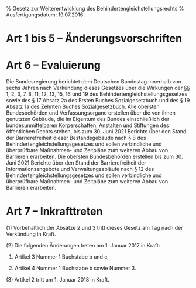 % Gesetz zur Weiterentwicklung des Behindertengleichstellungsrechts
% Ausfertigungsdatum: 19.07.2016
 
# Art 1 bis 5 – Änderungsvorschriften

# Art 6 – Evaluierung

Die Bundesregierung berichtet dem Deutschen Bundestag innerhalb von sechs Jahren nach Verkündung dieses Gesetzes über die Wirkungen der §§ 1, 2, 3, 7, 8, 11, 12, 13, 15, 16 und 19 des Behindertengleichstellungsgesetzes sowie des § 17 Absatz 2a des Ersten Buches Sozialgesetzbuch und des § 19 Absatz 1a des Zehnten Buches Sozialgesetzbuch. Alle obersten Bundesbehörden und Verfassungsorgane erstellen über die von ihnen genutzten Gebäude, die im Eigentum des Bundes einschließlich der bundesunmittelbaren Körperschaften, Anstalten und Stiftungen des öffentlichen Rechts stehen, bis zum 30. Juni 2021 Berichte über den Stand der Barrierefreiheit dieser Bestandsgebäude nach § 8 des Behindertengleichstellungsgesetzes und sollen verbindliche und überprüfbare Maßnahmen- und Zeitpläne zum weiteren Abbau von Barrieren erarbeiten. Die obersten Bundesbehörden erstellen bis zum 30. Juni 2021 Berichte über den Stand der Barrierefreiheit der Informationsangebote und Verwaltungsabläufe nach § 12 des Behindertengleichstellungsgesetzes und sollen verbindliche und überprüfbare Maßnahmen- und Zeitpläne zum weiteren Abbau von Barrieren erarbeiten.

# Art 7 – Inkrafttreten

(1) Vorbehaltlich der Absätze 2 und 3 tritt dieses Gesetz am Tag nach der Verkündung in Kraft.

(2) Die folgenden Änderungen treten am 1. Januar 2017 in Kraft:

1. Artikel 3 Nummer 1 Buchstabe b und c,

2. Artikel 4 Nummer 1 Buchstabe b sowie Nummer 3.

(3) Artikel 2 tritt am 1. Januar 2018 in Kraft.
